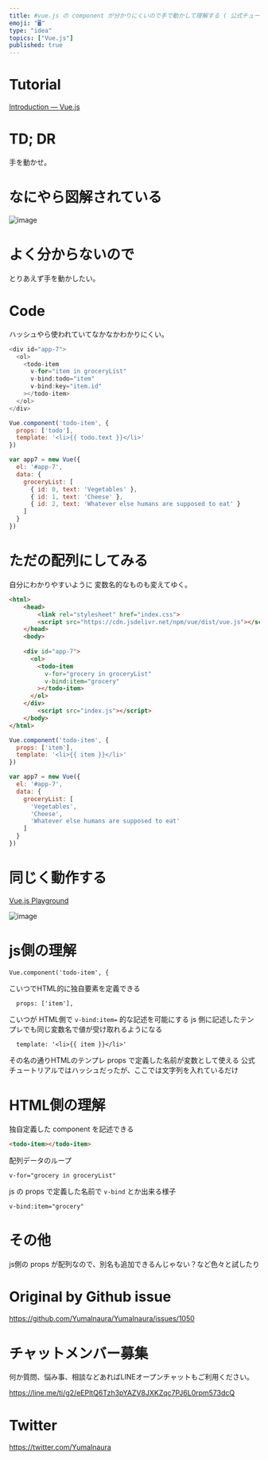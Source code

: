 ```yaml
---
title: #vue.js の component が分かりにくいので手で動かして理解する ( 公式チュートリアルより ) ( Codepen )
emoji: "🖥"
type: "idea"
topics: ["Vue.js"]
published: true
---
```


# Tutorial

[Introduction — Vue.js](https://vuejs.org/v2/guide/#Composing-with-Components)

# TD; DR

手を動かせ。

# なにやら図解されている

![image](https://user-images.githubusercontent.com/13635059/55471723-59c00780-5645-11e9-9e96-249e11370380.png)

# よく分からないので

とりあえず手を動かしたい。

# Code

ハッシュやら使われていてなかなかわかりにくい。

```js
<div id="app-7">
  <ol>
    <todo-item
      v-for="item in groceryList"
      v-bind:todo="item"
      v-bind:key="item.id"
    ></todo-item>
  </ol>
</div>
```

```js
Vue.component('todo-item', {
  props: ['todo'],
  template: '<li>{{ todo.text }}</li>'
})

var app7 = new Vue({
  el: '#app-7',
  data: {
    groceryList: [
      { id: 0, text: 'Vegetables' },
      { id: 1, text: 'Cheese' },
      { id: 2, text: 'Whatever else humans are supposed to eat' }
    ]
  }
})
```

# ただの配列にしてみる

自分にわかりやすいように 変数名的なものも変えてゆく。

```html
<html>
    <head>
        <link rel="stylesheet" href="index.css">
        <script src="https://cdn.jsdelivr.net/npm/vue/dist/vue.js"></script>
    </head>
    <body>
    
    <div id="app-7">
      <ol>
        <todo-item
          v-for="grocery in groceryList"
          v-bind:item="grocery"
        ></todo-item>
      </ol>
    </div>
        <script src="index.js"></script>
    </body>
</html>
```

```js
Vue.component('todo-item', {
  props: ['item'],
  template: '<li>{{ item }}</li>'
})

var app7 = new Vue({
  el: '#app-7',
  data: {
    groceryList: [
      'Vegetables',
      'Cheese',
      'Whatever else humans are supposed to eat'
    ]
  }
})
```

# 同じく動作する

[Vue.js Playground](https://codepen.io/yumainaura/pen/jRbzbG)

![image](https://user-images.githubusercontent.com/13635059/55471932-d5ba4f80-5645-11e9-931e-a7f00d18e400.png)

# js側の理解


```
Vue.component('todo-item', {
```

こいつでHTML的に独自要素を定義できる

```
  props: ['item'],
```

こいつが HTML側で `v-bind:item=` 的な記述を可能にする
js 側に記述したテンプレでも同じ変数名で値が受け取れるようになる

```
  template: '<li>{{ item }}</li>'
```

その名の通りHTMLのテンプレ
props で定義した名前が変数として使える
公式チュートリアルではハッシュだったが、ここでは文字列を入れているだけ

# HTML側の理解

独自定義した component を記述できる

```html
<todo-item></todo-item>
```

配列データのループ

```
v-for="grocery in groceryList"
```

js の props で定義した名前で `v-bind` とか出来る様子

```
v-bind:item="grocery"
```

# その他

js側の props が配列なので、別名も追加できるんじゃない？など色々と試したり

# Original by Github issue

https://github.com/YumaInaura/YumaInaura/issues/1050








<!-- Update From Qiita API -->

# チャットメンバー募集


何か質問、悩み事、相談などあればLINEオープンチャットもご利用ください。

https://line.me/ti/g2/eEPltQ6Tzh3pYAZV8JXKZqc7PJ6L0rpm573dcQ





# Twitter


https://twitter.com/YumaInaura


<!-- Update From Qiita API -->


